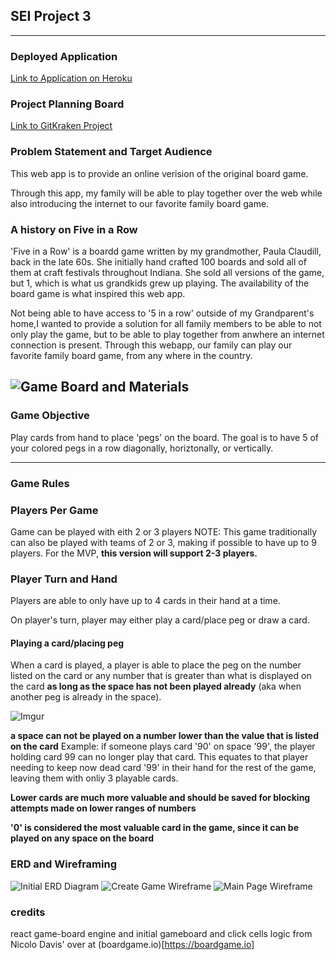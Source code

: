 ## SEI Project 3
---

### Deployed Application
[Link to Application on Heroku](https://hidden-temple-14129.herokuapp.com/)

### Project Planning Board

[Link to GitKraken Project](https://app.gitkraken.com/glo/board/XX-h3biuYQAP_SwN)


### Problem Statement and Target Audience

This web app is to provide an online verision of the original board game. 

Through this app, my family will be able to play together over the web while also introducing the internet to our favorite family board game.

### A history on Five in a Row

'Five in a Row' is a boardd game written by my grandmother, Paula Claudill, back in the late 60s. She initially hand crafted 100 boards and sold all of them at craft festivals throughout Indiana. She sold all versions of the game, but 1, which is what us grandkids grew up playing. The availability of the board game is what inspired this web app. 


Not being able to have access to '5 in a row' outside of my Grandparent's home,I wanted to provide a solution for all family members to be able to not only play the game, but to be able to play together from anwhere an internet connection is present.  Through this webapp, our family can play our favorite family board game, from any where in the country. 


![Game Board and Materials](https://i.imgur.com/LhDe900.jpg)
---
### Game Objective

Play cards from hand to place 'pegs' on the board. The goal is to have 5 of your colored pegs in a row 
diagonally, horiztonally, or vertically. 

---
### Game Rules


### Players Per Game
Game can be played with eith 2 or 3 players 
NOTE: This game traditionally can also be played with teams of 2 or 3, making if possible to have up to 9 players. For the MVP, **this version will support 2-3 players.**


### Player Turn and Hand

Players are able to only have up to 4 cards in their hand at a time. 

On player's turn, player may either play a card/place peg or draw a card. 

#### Playing a card/placing peg

When a card is played, a player is able to place the peg on the number listed on the card or any number that is greater than what is displayed on the card **as long as the space has not been played already** (aka when another peg is already in the space). 

![Imgur](https://i.imgur.com/BCVcnBs.jpg)

**a space can not be played on a number lower than the value that is listed on the card**
Example: if someone plays card '90' on space '99', the player holding card 99 can no longer play that card. 
This equates to that player needing to keep now dead card '99' in their hand for the rest of the game, leaving them with onliy 3 playable cards. 

**Lower cards are much more valuable and should be saved for blocking attempts made on lower ranges of numbers**

**'0' is considered the most valuable card in the game, since it can be played on any space on the board**



### ERD and Wireframing

![Initial ERD Diagram](https://i.imgur.com/B3bNxY7.jpg)
![Create Game Wireframe](https://i.imgur.com/Hy7FGEz.jpg?1)
![Main Page Wireframe](https://i.imgur.com/rZHdHCY.jpg)


### credits
react game-board engine and initial gameboard and click cells logic from Nicolo Davis' over at (boardgame.io)[https://boardgame.io]

